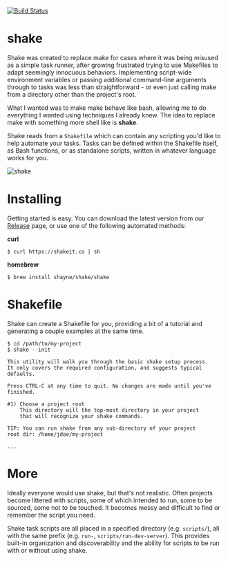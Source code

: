 [![Build Status](https://travis-ci.org/shayne/shake.svg?branch=master)](https://travis-ci.org/shayne/shake)

# shake

Shake was created to replace make for cases where it was being misused as a simple task runner, after growing frustrated trying to use Makefiles to adapt seemingly innocuous behaviors. Implementing script-wide environment variables or passing additional command-line arguments through to tasks was less than straightforward - or even just calling make from a directory other than the project's root. 

What I wanted was to make make behave like bash, allowing me to do everything I wanted using techniques I already knew. The idea to replace make with something more shell like is **shake**.

Shake reads from a ``Shakefile`` which can contain any scripting you'd like to help automate your tasks. Tasks can be defined within the Shakefile itself, as Bash functions, or as standalone scripts, written in whatever language works for you.

![shake](https://cloud.githubusercontent.com/assets/79330/20418285/00c21d02-ad01-11e6-9820-4df70f8fabbf.png)

# Installing

Getting started is easy. You can download the latest version from our [Release](https://github.com/shayne/shake/releases) page, or use one of the following automated methods:

**curl**

```
$ curl https://shakeit.co | sh
```

**homebrew**

```
$ brew install shayne/shake/shake
```

# Shakefile

Shake can create a Shakefile for you, providing a bit of a tutorial and generating a couple examples at the same time.

```
$ cd /path/to/my-project
$ shake --init

This utility will walk you through the basic shake setup process.
It only covers the required configuration, and suggests typical defaults.

Press CTRL-C at any time to quit. No changes are made until you've finished.

#1) Choose a project root
    This directory will the top-most directory in your project
    that will recognize your shake commands.

TIP: You can run shake from any sub-directory of your project
root dir: /home/jdoe/my-project

...
```

# More

Ideally everyone would use shake, but that's not realistic. Often projects become littered with scripts, some of which intended to run, some to be sourced, some not to be touched. It becomes messy and difficult to find or remember the script you need.

Shake task scripts are all placed in a specified directory (e.g. `scripts/`), all with the same prefix (e.g. `run-`, `scripts/run-dev-server`). This provides built-in organization and discoverability and the ability for scripts to be run with or without using shake.
